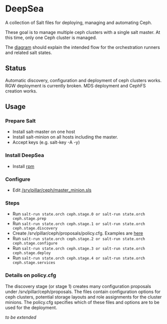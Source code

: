 # DeepSea
A collection of Salt files for deploying, managing and automating Ceph.

These goal is to manage multiple ceph clusters with a single salt master.  At this time, only one Ceph cluster is managed.

The [diagram](deepsea.png) should explain the intended flow for the orchestration runners and related salt states.

## Status
Automatic discovery, configuration and deployment of ceph clusters works. RGW
deployment is currently broken. MDS deployment and CephFS creation works.


## Usage
### Prepare Salt
- Install salt-master on one host
- Install salt-minion on all hosts including the master.
- Accept keys (e.g. salt-key -A -y)

### Install DeepSea
- Install [rpm](https://build.opensuse.org/package/show/home:swiftgist/deepsea)

### Configure
- Edit [/srv/pillar/ceph/master_minion.sls](srv/pillar/ceph/master_minion.sls)

### Steps
- Run `salt-run state.orch ceph.stage.0 or salt-run state.orch ceph.stage.prep`
- Run `salt-run state.orch ceph.stage.1 or salt-run state.orch ceph.stage.discovery`
- Create /srv/pillar/ceph/proposals/policy.cfg.  Examples are [here](doc/examples)
- Run `salt-run state.orch ceph.stage.2 or salt-run state.orch ceph.stage.configure`
- Run `salt-run state.orch ceph.stage.3 or salt-run state.orch ceph.stage.deploy`
- Run `salt-run state.orch ceph.stage.4 or salt-run state.orch ceph.stage.services`

### Details on policy.cfg
The discovery stage (or stage 1) creates many configuration proposals under
/srv/pillar/ceph/proposals. The files contain configuration options for ceph
clusters, potential storage layouts and role assignments for the cluster
minions. The policy.cfg specifies which of these files and options are to be
used for the deployment.

*to be extended*
